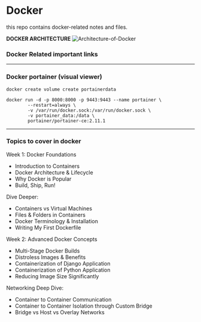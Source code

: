# Docker
this repo contains docker-related notes and files.

**DOCKER ARCHITECTURE** 
![Architecture-of-Docker](https://github.com/akshay-kumarl/Docker/assets/110522215/6eefab69-2125-4e45-8927-d7f31324cb14)


### Docker Related important links

---

### Docker portainer  (visual viewer)

```
docker create volume create portainerdata

docker run -d -p 8000:8000 -p 9443:9443 --name portainer \
        --restart=always \
        -v /var/run/docker.sock:/var/run/docker.sock \
        -v portainer_data:/data \
        portainer/portainer-ce:2.11.1

```

---

### Topics to cover in docker

Week 1: Docker Foundations

- Introduction to Containers
- Docker Architecture & Lifecycle
- Why Docker is Popular
- Build, Ship, Run!

Dive Deeper:

- Containers vs Virtual Machines
- Files & Folders in Containers
- Docker Terminology & Installation
- Writing My First Dockerfile

Week 2: Advanced Docker Concepts

- Multi-Stage Docker Builds
- Distroless Images & Benefits
- Containerization of Django Application
- Containerization of Python Application
- Reducing Image Size Significantly

Networking Deep Dive:

- Container to Container Communication
- Container to Container Isolation through Custom Bridge
- Bridge vs Host vs Overlay Networks
